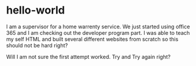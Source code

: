 # hello-world

I am a supervisor for a home warrenty service. We just started using office 365 and I am checking out the developer program part. I was able to teach my self HTML and built several different websites from scratch so this should not be hard right?


Will I am not sure the first attempt worked. Try and Try again right?
